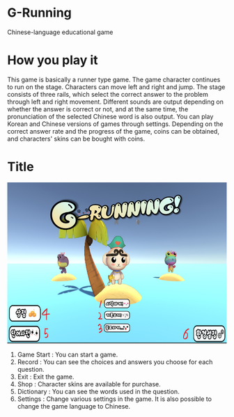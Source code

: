 # G-Running
Chinese-language educational game

# How you play it
This game is basically a runner type game. The game character continues to run on the stage. Characters can move left and right and jump. The stage consists of three rails, which select the correct answer to the problem through left and right movement. Different sounds are output depending on whether the answer is correct or not, and at the same time, the pronunciation of the selected Chinese word is also output. You can play Korean and Chinese versions of games through settings. Depending on the correct answer rate and the progress of the game, coins can be obtained, and characters' skins can be bought with coins.

# Title

<img src="ImageFiles/title.jpg"  width="700" height="370">

1. Game Start : You can start a game.
2. Record : You can see the choices and answers you choose for each question.
3. Exit : Exit the game.
4. Shop : Character skins are available for purchase.
5. Dictionary : You can see the words used in the question.
6. Settings : Change various settings in the game. It is also possible to change the game language to Chinese.
